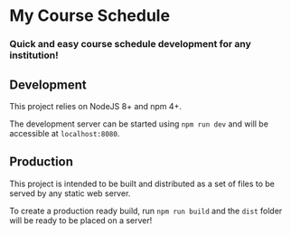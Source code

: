 # My Course Schedule
### Quick and easy course schedule development for any institution!

## Development
This project relies on NodeJS 8+ and npm 4+.

The development server can be started using `npm run dev` and will be accessible at `localhost:8080`.

## Production
This project is intended to be built and distributed as a set of files to be served by any static web server.

To create a production ready build, run `npm run build` and the `dist` folder will be ready to be placed on a server!
